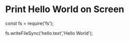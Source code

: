 # Print Hello World on Screen

const fs = require('fs');

fs.writeFileSync('hello.text','Hello World');
